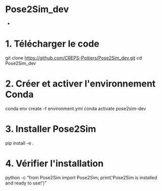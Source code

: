 # Pose2Sim_dev
*
# 1. Télécharger le code
git clone https://github.com/CREPS-Poitiers/Pose2Sim_dev.git
cd Pose2Sim_dev

# 2. Créer et activer l'environnement Conda
conda env create -f environment.yml
conda activate pose2sim-dev

# 3. Installer Pose2Sim
pip install -e .

# 4. Vérifier l'installation
python -c "from Pose2Sim import Pose2Sim; print('Pose2Sim is installed and ready to use!')"
